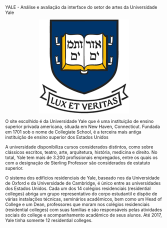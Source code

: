 YALE - Análise e avaliação da interface do setor de artes da Universidade Yale
<div align="center">

<figcaption> </figcaption>
<img src="https://github.com/Interacao-Humano-Computador/2021.2-Grupo-05-Yale/blob/inicio/docs/documentos/imagens/yale-university-logo-5814918942-seeklogo.com.png?raw=true"  />

</div>


 O site escolhido é da Universidade Yale que é uma instituição de ensino superior privada americana, situada em New Haven, Connecticut. Fundada em 1701 sob o nome de Collegiate School, é a terceira mais antiga instituição de ensino superior dos Estados Unidos
 
 A universidade disponibiliza cursos considerados distintos, como sobre clássicos escritos, teatro, arte, arquitetura, história, medicina e direito. No total, Yale tem mais de 3.200 profissionais empregados, entre os quais os com a designação de Sterling Professor são considerados de estatuto superior.

O sistema dos edifícios residenciais de Yale, baseado nos da Universidade de Oxford e da Universidade de Cambridge, é único entre as universidades dos Estados Unidos. Cada um dos 14 colégios residenciais (residential colleges) abriga um grupo representativo do corpo estudantil e dispõe de várias instalações técnicas, seminários acadêmicos, bem como um Head of College e um Dean, professores que moram nos colégios residenciais (residential colleges) com suas famílias e são responsáveis pelas atividades sociais do college e acompanhamento acadêmico de seus alunos. Até 2017, Yale tinha somente 12 residential colleges.
